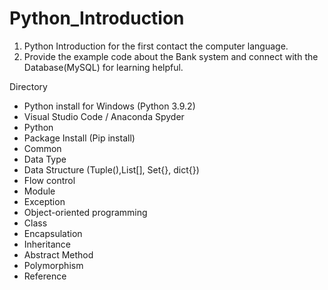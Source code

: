 #  Python_Introduction
1. Python Introduction for the first contact the computer language.
2. Provide the example code about the Bank system and connect with the Database(MySQL) for learning helpful.  




Directory
- Python install for Windows (Python 3.9.2)
- Visual Studio Code / Anaconda Spyder
- Python
- Package Install (Pip install) 
- Common
- Data Type 
- Data Structure (Tuple(),List[], Set{}, dict{})
- Flow control 
- Module
- Exception 
- Object-oriented programming
- Class 
- Encapsulation 
- Inheritance 
- Abstract Method 
- Polymorphism 
- Reference
